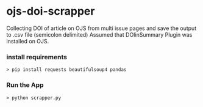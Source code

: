# ojs-doi-scrapper

Collecting DOI of article on OJS from multi issue pages and save the output to .csv file (semicolon delimited)
Assumed that DOIinSummary Plugin was installed on OJS.

### install requirements

```
> pip install requests beautifulsoup4 pandas
```

### Run the App

```
> python scrapper.py
```
